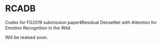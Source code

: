 # RCADB
Codes for FG2019 submission paper《Residual DenseNet with Attention for Emotion Recognition in the Wild.

Will be realsed soon.
